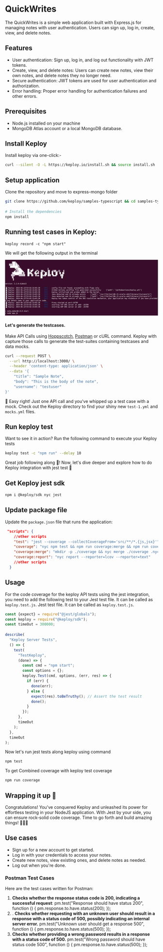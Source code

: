 # QuickWrites

The QuickWrites is a simple web application built with Express.js for managing notes with user authentication. Users can sign up, log in, create, view, and delete notes.

## Features

- User authentication: Sign up, log in, and log out functionality with JWT tokens.
- Create, view, and delete notes: Users can create new notes, view their own notes, and delete notes they no longer need.
- Secure authentication: JWT tokens are used for user authentication and authorization.
- Error handling: Proper error handling for authentication failures and other errors.

## Prerequisites

- Node.js installed on your machine
- MongoDB Atlas account or a local MongoDB database.

## Install Keploy
Install keploy via one-click:-

```bash
curl --silent -O -L https://keploy.io/install.sh && source install.sh
```

## Setup application
Clone the repository and move to express-mongo folder
```bash
git clone https://github.com/keploy/samples-typescript && cd samples-typescript/rest-express-mongo

# Install the dependencies
npm install
```
## Running test cases in Keploy:

`keploy record -c "npm start"`

We will get the following output in the terminal

![Testcase](./Img/keploy.png)

#### Let's generate the testcases.

Make API Calls using [Hoppscotch](https://hoppscotch.io), [Postman](https://postman.com) or cURL command. Keploy with capture those calls to generate the test-suites containing testcases and data mocks.

```bash
curl --request POST \
  --url http://localhost:3000/ \
  --header 'content-type: application/json' \
  --data '{
    "title": "Sample Note",
    "body": "This is the body of the note",
    "username": "testuser"
}'
```

🎉 Easy right! Just one API call and you've whipped up a test case with a mock. Check out the Keploy directory to find your shiny new `test-1.yml` and `mocks.yml` files.

## Run keploy test

Want to see it in action? Run the following command to execute your Keploy tests

```bash
keploy test -c "npm run" --delay 10
```

Great job following along 🥳! Now, let's dive deeper and explore how to do Keploy integration with jest test 📌

## Get Keploy jest sdk

```bash
npm i @keploy/sdk nyc jest
```

## Update package file

Update the `package.json` file that runs the application:

```json
 "scripts": {
    //other scripts
    "test": "jest --coverage --collectCoverageFrom='src/**/*.{js,jsx}'",
    "coverage": "nyc npm test && npm run coverage:merge && npm run coverage:report",
    "coverage:merge": "mkdir -p ./coverage && nyc merge ./coverage .nyc_output/out.json",
    "coverage:report": "nyc report --reporter=lcov --reporter=text"
    //other scripts
  }
```

## Usage

For the code coverage for the keploy API tests using the jest integration, you need to add the following test to your Jest test file. It can be called as `keploy.test.js`. Jest test file. It can be called as `keploy.test.js`.

```javascript
const {expect} = require("@jest/globals");
const keploy = require("@keploy/sdk");
const timeOut = 300000;

describe(
  "Keploy Server Tests",
  () => {
    test(
      "TestKeploy",
      (done) => {
        const cmd = "npm start";
        const options = {};
        keploy.Test(cmd, options, (err, res) => {
          if (err) {
            done(err);
          } else {
            expect(res).toBeTruthy(); // Assert the test result
            done();
          }
        });
      },
      timeOut
    );
  },
  timeOut
);
```

Now let's run jest tests along keploy using command

```bash
npm test
```

To get Combined coverage with keploy test coverage

```bash
npm run coverage
```

## Wrapping it up 🎉

Congratulations! You've conquered Keploy and unleashed its power for effortless testing in your NodeJS application. With Jest by your side, you can ensure rock-solid code coverage. Time to go forth and build amazing things! 🧑🏻‍💻

## Use cases

- Sign up for a new account to get started.
- Log in with your credentials to access your notes.
- Create new notes, view existing ones, and delete notes as needed.
- Log out when you're done.

### Postman Test Cases

Here are the test cases written for Postman:

1.  **Checks whether the response status code is 200, indicating a successful request**: pm.test("Response should have status 200", function () { pm.response.to.have.status(200); });
2.  . **Checks whether requesting with an unknown user should result in a response with a status code of 500, possibly indicating an internal server error.** pm.test("Unknown user should get a response 500", function () { pm.response.to.have.status(500); });
3.  **Checks whether providing a wrong password results in a response with a status code of 500.** pm.test("Wrong password should have status code 500", function () { pm.response.to.have.status(500); });
